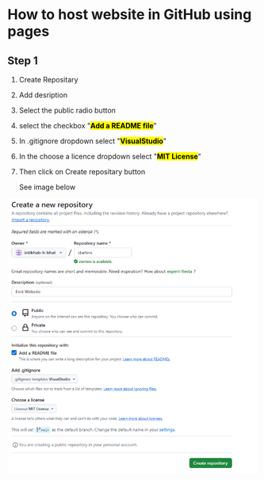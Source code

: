 # How to host website in GitHub using pages

## Step 1

1. Create Repositary
2. Add desription
3. Select the public radio button
4. select the checkbox "<mark>**Add a README file**</mark>"
5. In .gitignore dropdown select "<mark>**VisualStudio**</mark>"
6. In the choose a licence dropdown select "<mark>**MIT License**</mark>"
7. Then click on Create repositary button

   See image below

![alt text](image.png)
